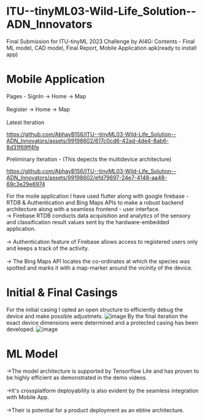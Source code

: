 # ITU--tinyML03-Wild-Life_Solution--ADN_Innovators
Final Submission for ITU-tinyML 2023 Challenge by AI4G: Contents - Final ML model, CAD model, Final Report, Mobile Application apk(ready to install app)
# Mobile Application
Pages - 
SignIn -> Home -> Map <br />  
Register -> Home -> Map <br />  
Latest Iteration

https://github.com/AbhayB156/ITU--tinyML03-Wild-Life_Solution--ADN_Innovators/assets/99198602/617c0cd6-42ad-4de4-8ab6-8d31f69ff4fe

Preliminary Iteration - (This depects the multidevice architecture)

https://github.com/AbhayB156/ITU--tinyML03-Wild-Life_Solution--ADN_Innovators/assets/99198602/efd79697-24e7-4148-aa48-69c3e29e6974



For the moile application I have used flutter along with google firebase - RTDB & Authentication and Bing Maps APIs to make a robust backend architecture along with a seamless frontend - user interface.<br />
-> Firebase RTDB conducts data acquisition and analytics of the sensory and classification result values sent by the hardware-embedded application.<br />  
-> Authentication feature of Firebase allows access to registered users only and keeps a track of the activity.<br />  
-> The Bing Maps API locates the co-ordinates at which the species was spotted and marks it with a map-marker around the vicinity of the device.

# Initial & Final Casings
For the initial casing I opted an open structure to efficiently debug the device and make possible adjustmets.
![image](https://github.com/AbhayB156/ITU--tinyML03-Wild-Life_Solution--ADN_Innovators/assets/99198602/3533beb7-e7e5-4ba3-8ba4-fbf09e87daec)
By the final iteration the exact device dimensions were determined and a protected casing has been developed.
![image](https://github.com/AbhayB156/ITU--tinyML03-Wild-Life_Solution--ADN_Innovators/assets/99198602/9bf946fd-e98b-49c8-871f-81857d98f3a9)

# ML Model
->The model architecture is supported by Tensorflow Lite and has proven to be highly efficient as demonstrated in the demo videos.<br />  
->It's crossplatform deployability is also evident by the seamless integration with Mobile App.<br />  
->Their is potential for a product deployment as an ebtire architecture.
